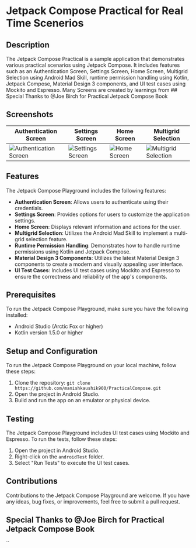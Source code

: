 # Jetpack Compose Practical for Real Time Scenerios 

## Description

The Jetpack Compose Practical is a sample application that demonstrates various practical scenarios using Jetpack Compose. It includes features such as an Authentication Screen, Settings Screen, Home Screen, Multigrid Selection using Android Mad Skill, runtime permission handling using Kotlin, Jetpack Compose, Material Design 3 components, and UI test cases using Mockito and Espresso.
Many Screens are created by learnings from  ## Special Thanks to @Joe Birch for Practical Jetpack Compose Book

## Screenshots

| Authentication Screen | Settings Screen | Home Screen | Multigrid Selection |
| --------------------- | --------------- | ----------- | ------------------- |
| ![Authentication Screen](screenshots/authentication.png) | ![Settings Screen](screenshots/settings.png) | ![Home Screen](screenshots/home.png) | ![Multigrid Selection](screenshots/multigrid.png) |

## Features

The Jetpack Compose Playground includes the following features:

- **Authentication Screen**: Allows users to authenticate using their credentials.
- **Settings Screen**: Provides options for users to customize the application settings.
- **Home Screen**: Displays relevant information and actions for the user.
- **Multigrid Selection**: Utilizes the Android Mad Skill to implement a multi-grid selection feature.
- **Runtime Permission Handling**: Demonstrates how to handle runtime permissions using Kotlin and Jetpack Compose.
- **Material Design 3 Components**: Utilizes the latest Material Design 3 components to create a modern and visually appealing user interface.
- **UI Test Cases**: Includes UI test cases using Mockito and Espresso to ensure the correctness and reliability of the app's components.

## Prerequisites

To run the Jetpack Compose Playground, make sure you have the following installed:

- Android Studio (Arctic Fox or higher)
- Kotlin version 1.5.0 or higher

## Setup and Configuration

To run the Jetpack Compose Playground on your local machine, follow these steps:

1. Clone the repository: `git clone https://github.com/manishkaushik900/PracticalCompose.git`
2. Open the project in Android Studio.
3. Build and run the app on an emulator or physical device.

## Testing

The Jetpack Compose Playground includes UI test cases using Mockito and Espresso. To run the tests, follow these steps:

1. Open the project in Android Studio.
2. Right-click on the `androidTest` folder.
3. Select "Run Tests" to execute the UI test cases.

## Contributions

Contributions to the Jetpack Compose Playground are welcome. If you have any ideas, bug fixes, or improvements, feel free to submit a pull request.

## Special Thanks to @Joe Birch for Practical Jetpack Compose Book


``

